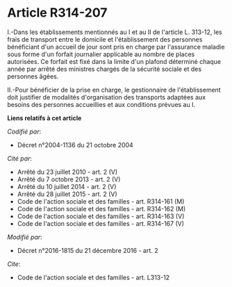 # Article R314-207

I.-Dans les établissements mentionnés au I et au II  de l'article L. 313-12, les frais de transport entre le domicile et
l'établissement des personnes bénéficiant d'un accueil de jour sont pris en charge par l'assurance maladie sous forme d'un
forfait journalier applicable au nombre de places autorisées. Ce forfait est fixé dans la limite d'un plafond déterminé
chaque année par arrêté des ministres chargés de la sécurité sociale et des personnes âgées. 

II.-Pour bénéficier de la prise en charge, le gestionnaire de l'établissement doit justifier de modalités d'organisation des
transports adaptées aux besoins des personnes accueillies et aux conditions prévues au I.

**Liens relatifs à cet article**

_Codifié par_:

  - Décret n°2004-1136 du 21 octobre 2004

_Cité par_:

  - Arrêté du 23 juillet 2010 - art. 2 (V)
  - Arrêté du 7 octobre 2013 - art. 2 (V)
  - Arrêté du 10 juillet 2014 - art. 2 (V)
  - Arrêté du 28 juillet 2015 - art. 2 (V)
  - Code de l'action sociale et des familles - art. R314-161 (M)
  - Code de l'action sociale et des familles - art. R314-162 (M)
  - Code de l'action sociale et des familles - art. R314-163 (V)
  - Code de l'action sociale et des familles - art. R314-167 (V)

_Modifié par_:

  - Décret n°2016-1815 du 21 décembre 2016 - art. 2

_Cite_:

  - Code de l'action sociale et des familles - art. L313-12
